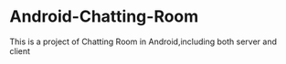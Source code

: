 # Android-Chatting-Room
This is a project of Chatting Room in Android,including both server and client
